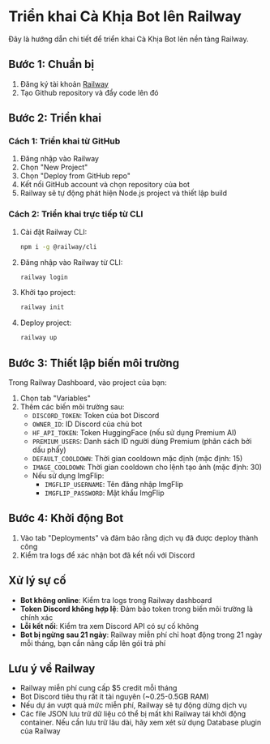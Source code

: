 # Triển khai Cà Khịa Bot lên Railway

Đây là hướng dẫn chi tiết để triển khai Cà Khịa Bot lên nền tảng Railway.

## Bước 1: Chuẩn bị

1. Đăng ký tài khoản [Railway](https://railway.app/)
2. Tạo Github repository và đẩy code lên đó

## Bước 2: Triển khai

### Cách 1: Triển khai từ GitHub

1. Đăng nhập vào Railway
2. Chọn "New Project"
3. Chọn "Deploy from GitHub repo"
4. Kết nối GitHub account và chọn repository của bot
5. Railway sẽ tự động phát hiện Node.js project và thiết lập build

### Cách 2: Triển khai trực tiếp từ CLI

1. Cài đặt Railway CLI:
   ```bash
   npm i -g @railway/cli
   ```

2. Đăng nhập vào Railway từ CLI:
   ```bash
   railway login
   ```

3. Khởi tạo project:
   ```bash
   railway init
   ```

4. Deploy project:
   ```bash
   railway up
   ```

## Bước 3: Thiết lập biến môi trường

Trong Railway Dashboard, vào project của bạn:

1. Chọn tab "Variables"
2. Thêm các biến môi trường sau:
   - `DISCORD_TOKEN`: Token của bot Discord
   - `OWNER_ID`: ID Discord của chủ bot
   - `HF_API_TOKEN`: Token HuggingFace (nếu sử dụng Premium AI)
   - `PREMIUM_USERS`: Danh sách ID người dùng Premium (phân cách bởi dấu phẩy)
   - `DEFAULT_COOLDOWN`: Thời gian cooldown mặc định (mặc định: 15)
   - `IMAGE_COOLDOWN`: Thời gian cooldown cho lệnh tạo ảnh (mặc định: 30)
   - Nếu sử dụng ImgFlip:
     - `IMGFLIP_USERNAME`: Tên đăng nhập ImgFlip
     - `IMGFLIP_PASSWORD`: Mật khẩu ImgFlip

## Bước 4: Khởi động Bot

1. Vào tab "Deployments" và đảm bảo rằng dịch vụ đã được deploy thành công
2. Kiểm tra logs để xác nhận bot đã kết nối với Discord

## Xử lý sự cố

- **Bot không online**: Kiểm tra logs trong Railway dashboard
- **Token Discord không hợp lệ**: Đảm bảo token trong biến môi trường là chính xác
- **Lỗi kết nối**: Kiểm tra xem Discord API có sự cố không
- **Bot bị ngừng sau 21 ngày**: Railway miễn phí chỉ hoạt động trong 21 ngày mỗi tháng, bạn cần nâng cấp lên gói trả phí

## Lưu ý về Railway

- Railway miễn phí cung cấp $5 credit mỗi tháng
- Bot Discord tiêu thụ rất ít tài nguyên (~0.25-0.5GB RAM)
- Nếu dự án vượt quá mức miễn phí, Railway sẽ tự động dừng dịch vụ
- Các file JSON lưu trữ dữ liệu có thể bị mất khi Railway tái khởi động container. Nếu cần lưu trữ lâu dài, hãy xem xét sử dụng Database plugin của Railway 